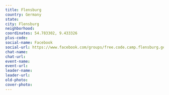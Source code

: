 ```yaml
---
title: Flensburg
country: Germany
state: 
city: Flensburg
neighborhood: 
coordinates: 54.783302, 9.433326
plus-code:
social-name: Facebook
social-url: https://www.facebook.com/groups/free.code.camp.flensburg.germany
chat-name:
chat-url:
event-name:
event-url:
leader-name:
leader-url:
old-photo: 
cover-photo:
---
```


